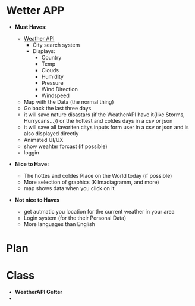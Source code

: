 # Wetter APP

* **Must Haves:**

  * [Weather API](https://openweathermap.org)
    * City search system
    * Displays:
      * Country
      * Temp
      * Clouds
      * Humidity
      * Pressure
      * Wind Direction
      * Windspeed
  * Map with the Data (the normal thing)
  * Go back the last three days
  * it will save nature disastars (if the WeatherAPI have it{like Storms, Hurrycans...}) or the hottest and coldes days in a csv or json
  * it will save all favoriten citys inputs form user in a csv or json and is also displayed directly
  * Animated UI/UX
  * show weahter forcast (if possible)
  * loggin
  
* **Nice to Have:**
  * The hottes and coldes Place on the World today (if possible)
  * More selection of graphics (Kilmadiagramm, and more)
  * map shows data when you click on it


* **Not nice to Haves**
  * get autmatic you location for the current weather in your area
  * Login system (for the their Personal Data)
  * More languages than English



# Plan



# Class

* **WeatherAPI Getter**
* 
